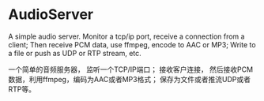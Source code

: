 # AudioServer
A simple audio server.
Monitor a tcp/ip port, receive a connection from a client;
Then receive PCM data, use ffmpeg, encode to AAC or MP3;
Write to a file or push as UDP or RTP stream, etc.

一个简单的音频服务器， 监听一个TCP/IP端口；
接收客户连接， 然后接收PCM数据，利用ffmpeg，编码为AAC或者MP3格式；
保存为文件或者推流UDP或者RTP等。